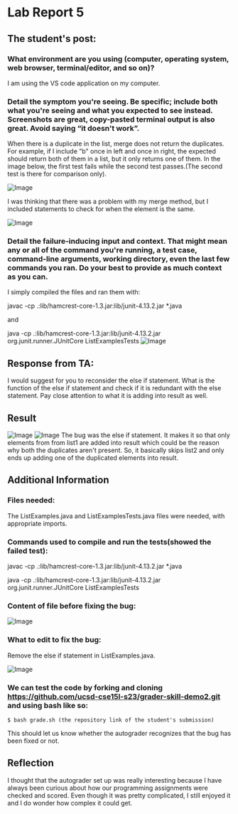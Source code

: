 # Lab Report 5 # 

## The student's post: ## 
### What environment are you using (computer, operating system, web browser, terminal/editor, and so on)? ###

I am using the VS code application on my computer. 

### Detail the symptom you're seeing. Be specific; include both what you're seeing and what you expected to see instead. Screenshots are great, copy-pasted terminal output is also great. Avoid saying “it doesn't work”. ###

When there is a duplicate in the list, merge does not return the duplicates. 
For example, if I include "b" once in left and once in right, the expected should return both of them in a list, but it only returns one of them. 
In the image below, the first test fails while the second test passes.(The second test is there for comparison only). 

![Image](InitialTests.png)

I was thinking that there was a problem with my merge method, but I included statements to check for when the element is the same. 

![Image](MergeMethod.png)

### Detail the failure-inducing input and context. That might mean any or all of the command you're running, a test case, command-line arguments, working directory, even the last few commands you ran. Do your best to provide as much context as you can. ###

I simply compiled the files and ran them with: 

javac -cp .:lib/hamcrest-core-1.3.jar:lib/junit-4.13.2.jar *.java

and 

java -cp .:lib/hamcrest-core-1.3.jar:lib/junit-4.13.2.jar org.junit.runner.JUnitCore ListExamplesTests 
![Image](Before1.png)

## Response from TA: ## 
I would suggest for you to reconsider the else if statement.
What is the function of the else if statement and check if it is redundant with the else statement. 
Pay close attention to what it is adding into result as well. 

## Result ##
![Image](After1.png)
![Image](After2.png)
The bug was the else if statement. 
It makes it so that only elements from from list1 are added into result which could be the reason why both the duplicates aren't present.
So, it basically skips list2 and only ends up adding one of the duplicated elements into result. 
  
## Additional Information ## 
### Files needed: ###

The ListExamples.java and ListExamplesTests.java files were needed, with appropriate imports. 
  
### Commands used to compile and run the tests(showed the failed test): ###
  
javac -cp .:lib/hamcrest-core-1.3.jar:lib/junit-4.13.2.jar *.java

java -cp .:lib/hamcrest-core-1.3.jar:lib/junit-4.13.2.jar org.junit.runner.JUnitCore ListExamplesTests
  
### Content of file before fixing the bug: ###
![Image](MergeMethod.png)
  
### What to edit to fix the bug: ###

Remove the else if statement in ListExamples.java. 

![Image](After2.png)

### We can test the code by forking and cloning https://github.com/ucsd-cse15l-s23/grader-skill-demo2.git and using bash like so: ###
  
`$ bash grade.sh (the repository link of the student's submission)`
  
This should let us know whether the autograder recognizes that the bug has been fixed or not. 

## Reflection ##
I thought that the autograder set up was really interesting because I have always been curious about how our programming assignments were checked and scored. 
Even though it was pretty complicated, I still enjoyed it and I do wonder how complex it could get. 
